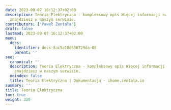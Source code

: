 ```yaml
---
date: 2023-09-07 16:12:37+02:00
description: Teoria Elektryczna - kompleksowy opis Więcej informacji na smart home
  znajdziesz w naszym serwisie.
contributors: ['Paweł Żentała']
draft: false
lastmod: 2023-09-07 16:12:37+02:00
menu:
  docs:
    identifier: docs-3ac5a10d636729da-08
    parent: ''
seo:
  canonical: ''
  description: Teoria Elektryczna - kompleksowy opis Więcej informacji na smart home
    znajdziesz w naszym serwisie.
  noindex: false
  title: Teoria Elektryczna | Dokumentacja - ihome.zentala.io
summary: ''
title: Teoria Elektryczna
toc: true
weight: 320
---
```


